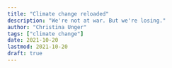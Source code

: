 ```yaml
---
title: "Climate change reloaded"
description: "We're not at war. But we're losing."
author: "Christina Unger"
tags: ["climate change"]
date: 2021-10-20
lastmod: 2021-10-20
draft: true
---
```

